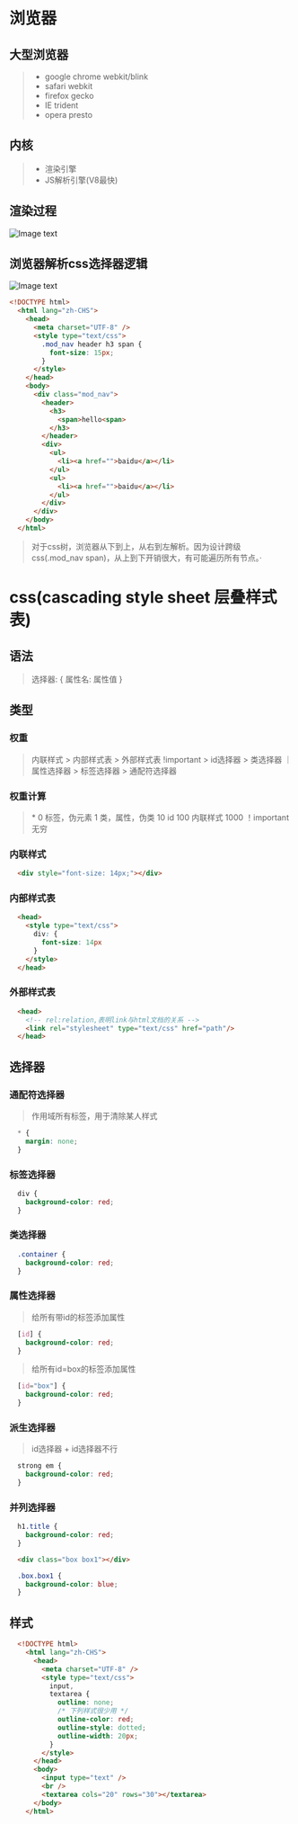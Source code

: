 # 浏览器
## 大型浏览器
>  - google chrome webkit/blink
>  - safari webkit
>  - firefox gecko
>  - IE trident
>  - opera presto
## 内核
> - 渲染引擎
> - JS解析引擎(V8最快)
## 渲染过程
![Image text](./img/brower.png)
## 浏览器解析css选择器逻辑
![Image text](./img/parsecss.png)
```html
<!DOCTYPE html>
  <html lang="zh-CHS">
    <head>
      <meta charset="UTF-8" />
      <style type="text/css">
        .mod_nav header h3 span {
          font-size: 15px;
        }
      </style>
    </head>
    <body>
      <div class="mod_nav">
        <header>
          <h3>
            <span>hello<span>
          </h3>
        </header>
        <div>
          <ul>
            <li><a href="">baidu</a></li>
          </ul>
          <ul>
            <li><a href="">baidu</a></li>
          </ul>
        </div>
      </div>
    </body>  
  </html>
```
> 对于css树，浏览器从下到上，从右到左解析。因为设计跨级css(.mod_nav span)，从上到下开销很大，有可能遍历所有节点。·

# css(cascading style sheet 层叠样式表)
## 语法
> 选择器: {
>   属性名: 属性值
> }
## 类型
### 权重
> 内联样式 > 内部样式表 > 外部样式表
> !important > id选择器 > 类选择器 ｜ 属性选择器 > 标签选择器 > 通配符选择器
### 权重计算
> \*            0
> 标签，伪元素    1
> 类，属性，伪类  10
> id            100
> 内联样式       1000
> ！important   无穷
### 内联样式
```html
  <div style="font-size: 14px;"></div>
```
### 内部样式表
```html
  <head>
    <style type="text/css">
      div: {
        font-size: 14px
      }
    </style>
  </head>
```
### 外部样式表
```html
  <head>
    <!-- rel:relation,表明link与html文档的关系 -->
    <link rel="stylesheet" type="text/css" href="path"/>
  </head>
```
## 选择器
### 通配符选择器
> 作用域所有标签，用于清除某人样式
```css
  * {
    margin: none;
  }
```
### 标签选择器
```css
  div {
    background-color: red;
  }
```
### 类选择器
```css
  .container {
    background-color: red;
  }
```
### 属性选择器
> 给所有带id的标签添加属性
```css
  [id] {
    background-color: red;
  }
```
> 给所有id=box的标签添加属性
```css
  [id="box"] {
    background-color: red;
  }
```
### 派生选择器
> id选择器 + id选择器不行
```css
  strong em {
    background-color: red;
  }
```
### 并列选择器
```css
  h1.title {
    background-color: red;
  }
```
```html
  <div class="box box1"></div>
```
```css
  .box.box1 {
    background-color: blue;
  }
```

## 样式
```html
  <!DOCTYPE html>
    <html lang="zh-CHS">
      <head>
        <meta charset="UTF-8" />
        <style type="text/css">
          input,
          textarea {
            outline: none;
            /* 下列样式很少用 */
            outline-color: red;
            outline-style: dotted;
            outline-width: 20px;
          }
        </style>
      </head>
      <body>
        <input type="text" />
        <br />
        <textarea cols="20" rows="30"></textarea>
      </body>  
    </html>
```